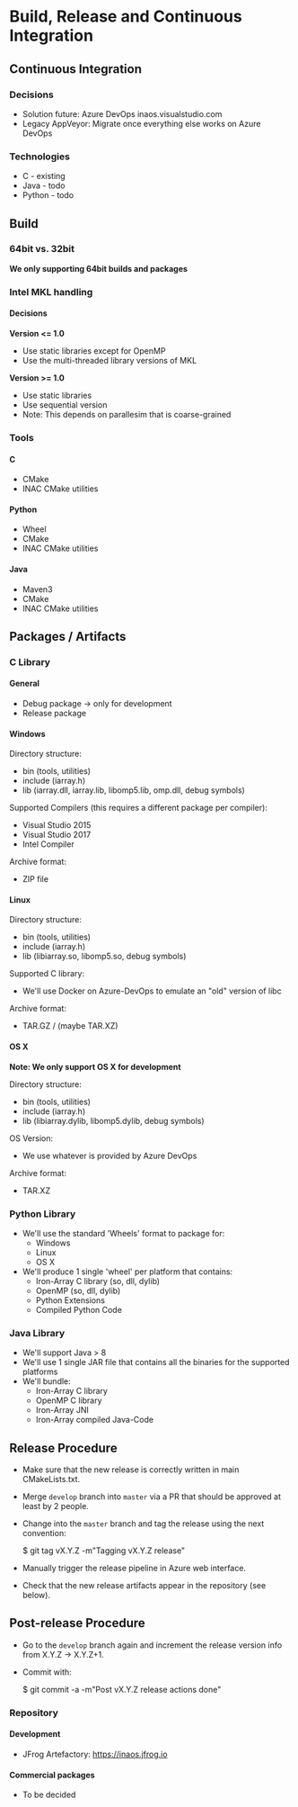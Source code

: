 # Build, Release and Continuous Integration

## Continuous Integration

### Decisions

* Solution future: Azure DevOps inaos.visualstudio.com
* Legacy AppVeyor: Migrate once everything else works on Azure DevOps

### Technologies

* C - existing
* Java - todo
* Python - todo

## Build

### 64bit vs. 32bit

**We only supporting 64bit builds and packages**

### Intel MKL handling

#### Decisions

**Version <= 1.0**

* Use static libraries except for OpenMP
* Use the multi-threaded library versions of MKL

**Version >= 1.0**

* Use static libraries
* Use sequential version
* Note: This depends on parallesim that is coarse-grained

### Tools

#### C

* CMake 
* INAC CMake utilities

#### Python

* Wheel
* CMake
* INAC CMake utilities

#### Java

* Maven3
* CMake
* INAC CMake utilities

## Packages / Artifacts

### C Library

#### General

* Debug package -> only for development
* Release package

#### Windows

Directory structure:
- bin (tools, utilities)
- include (iarray.h)
- lib (iarray.dll, iarray.lib, libomp5.lib, omp.dll, debug symbols)

Supported Compilers (this requires a different package per compiler):
- Visual Studio 2015
- Visual Studio 2017
- Intel Compiler

Archive format:
- ZIP file

#### Linux

Directory structure:
- bin (tools, utilities)
- include (iarray.h)
- lib (libiarray.so, libomp5.so, debug symbols)

Supported C library:
- We'll use Docker on Azure-DevOps to emulate an "old" version of libc

Archive format:
- TAR.GZ / (maybe TAR.XZ)

#### OS X

**Note: We only support OS X for development**

Directory structure:
- bin (tools, utilities)
- include (iarray.h)
- lib (libiarray.dylib, libomp5.dylib, debug symbols)

OS Version:
- We use whatever is provided by Azure DevOps

Archive format:
- TAR.XZ

### Python Library

* We'll use the standard 'Wheels' format to package for:
  * Windows
  * Linux
  * OS X
* We'll produce 1 single 'wheel' per platform that contains:
  * Iron-Array C library (so, dll, dylib)
  * OpenMP (so, dll, dylib)
  * Python Extensions
  * Compiled Python Code

### Java Library

* We'll support Java > 8
* We'll use 1 single JAR file that contains all the binaries for the supported platforms
* We'll bundle:
  * Iron-Array C library
  * OpenMP C library
  * Iron-Array JNI 
  * Iron-Array compiled Java-Code

## Release Procedure

* Make sure that the new release is correctly written in main CMakeLists.txt.
* Merge `develop` branch into `master` via a PR that should be approved at least by 2 people.
* Change into the `master` branch and tag the release using the next convention:

  $ git tag vX.Y.Z -m"Tagging vX.Y.Z release"

* Manually trigger the release pipeline in Azure web interface.
* Check that the new release artifacts appear in the repository (see below).

## Post-release Procedure

* Go to the `develop` branch again and increment the release version info from
  X.Y.Z -> X.Y.Z+1.
  
* Commit with:

  $ git commit -a -m"Post vX.Y.Z release actions done"

### Repository

#### Development

* JFrog Artefactory: https://inaos.jfrog.io

#### Commercial packages

* To be decided
